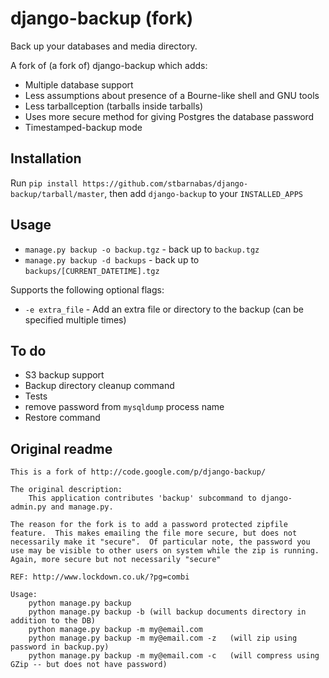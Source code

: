 # django-backup (fork)

Back up your databases and media directory.

A fork of (a fork of) django-backup which adds:

- Multiple database support
- Less assumptions about presence of a Bourne-like shell and GNU tools
- Less tarballception (tarballs inside tarballs)
- Uses more secure method for giving Postgres the database password
- Timestamped-backup mode

## Installation

Run `pip install https://github.com/stbarnabas/django-backup/tarball/master`, then add `django-backup` to your `INSTALLED_APPS`

## Usage

- `manage.py backup -o backup.tgz` - back up to `backup.tgz`
- `manage.py backup -d backups` - back up to `backups/[CURRENT_DATETIME].tgz`

Supports the following optional flags:

- `-e extra_file` - Add an extra file or directory to the backup (can be specified multiple times)

## To do

- S3 backup support
- Backup directory cleanup command
- Tests
- remove password from `mysqldump` process name
- Restore command

## Original readme

```
This is a fork of http://code.google.com/p/django-backup/

The original description:
    This application contributes 'backup' subcommand to django-admin.py and manage.py. 
 
The reason for the fork is to add a password protected zipfile feature.  This makes emailing the file more secure, but does not necessarily make it "secure".  Of particular note, the password you use may be visible to other users on system while the zip is running.  Again, more secure but not necessarily "secure"

REF: http://www.lockdown.co.uk/?pg=combi  
 
Usage: 
    python manage.py backup
    python manage.py backup -b (will backup documents directory in addition to the DB)
    python manage.py backup -m my@email.com
    python manage.py backup -m my@email.com -z   (will zip using password in backup.py)
    python manage.py backup -m my@email.com -c   (will compress using GZip -- but does not have password)
```
